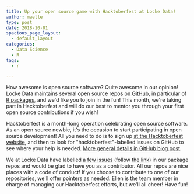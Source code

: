 ```yaml
---
title: Up your open source game with Hacktoberfest at Locke Data!
author: maelle
type: post
date: 2018-10-01
spacious_page_layout:
  - default_layout
categories:
  - Data Science
  - R
tags:
  - r

---
```


How awesome is open source software? Quite awesome in our opinion! Locke Data maintains several open source repos [on GitHub](https://github.com/lockedata), in particular of [R packages](https://github.com/search?q=topic%3Ar-package+org%3Alockedata+fork%3Atrue), and we'd like you to join in the fun! This month, we're taking part in Hacktoberfest and will do our best to mentor you through your first open source contributions if you wish!

Hacktoberfest is a month-long operation celebrating open source software. As an open source newbie, it's the occasion to start participating in open source development! All you need to do is to sign up [at the Hacktoberfest website](https://hacktoberfest.digitalocean.com/), and then to look for "hacktoberfest"-labelled issues on GitHub to see where your help is needed. [More general details in GitHub blog post](https://blog.github.com/2018-09-24-hacktoberfest-is-back-and-celebrating-its-fifth-year/).

We at Locke Data have labelled [a few issues](https://github.com/search?q=user%3Alockedata+label%3Ahacktoberfest&state=open&type=Issues) (follow [the link](https://github.com/search?q=user%3Alockedata+label%3Ahacktoberfest&state=open&type=Issues)) in our package repos and would be glad to have you as a contributor. All our repos are nice places with a code of conduct! If you choose to contribute to one of our repositories, we'll offer pointers as needed. Ellen is the team member in charge of managing our Hacktoberfest efforts, but we'll all cheer! Have fun!
